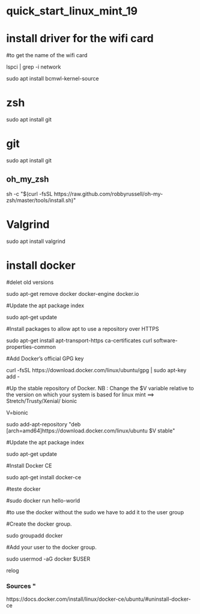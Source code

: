 # quick_start_linux_mint_19

<h1>install driver for the wifi card</h1>
<p>#to get the name of the wifi card</p>
<p>lspci | grep -i network</p>
<p>sudo apt install bcmwl-kernel-source</p>

<h1>zsh</h1>
<p>sudo apt install git</p>

<h1>git</h1>
<p>sudo apt install git</p>

<h2>oh_my_zsh</h2>
<p>sh -c "$(curl -fsSL https://raw.github.com/robbyrussell/oh-my-zsh/master/tools/install.sh)"</p>

<h1>Valgrind</h1>
<p>sudo apt install valgrind</p>

<h1>install docker</h1>
<p>#delet old versions</p>
<p>sudo apt-get remove docker docker-engine docker.io</p>

<p>#Update the apt package index</p>
<p>sudo apt-get update</p>

<p>#Install packages to allow apt to use a repository over HTTPS</p>
<p>sudo apt-get install apt-transport-https ca-certificates curl software-properties-common</p>

<p>#Add Docker’s official GPG key</p>
<p>curl -fsSL https://download.docker.com/linux/ubuntu/gpg | sudo apt-key add -</p>

<p>#Up the stable repository of Docker. NB : Change the $V variable relative to the version on which your system is based for linux mint ==> Stretch/Trusty/Xenial/ bionic</p>
<p>V=bionic</p>
<p>sudo add-apt-repository "deb [arch=amd64]https://download.docker.com/linux/ubuntu $V stable"</p>

<p>#Update the apt package index</p>
<p>sudo apt-get update</p>

<p>#Install Docker CE</p>
<p>sudo apt-get install docker-ce</p>

<p>#teste docker</p>
<p>#sudo docker run hello-world</p>

<p>#to use the docker without the sudo we have to add it to the user group</p>
<p>#Create the docker group.</p>
<p>sudo groupadd docker</p>

<p>#Add your user to the docker group.</p>
<p>sudo usermod -aG docker $USER</p>
<p>relog</p>


<h3>Sources "</h3>
<p>https://docs.docker.com/install/linux/docker-ce/ubuntu/#uninstall-docker-ce</p>

